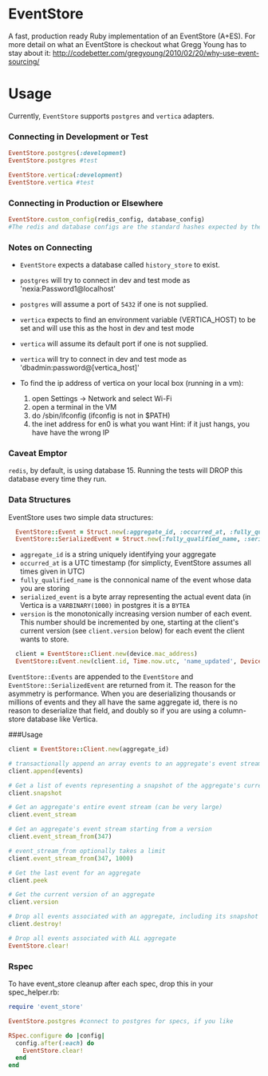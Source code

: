# EventStore

A fast, production ready Ruby implementation of an EventStore (A+ES).
For more detail on what an EventStore is checkout what Gregg Young has to stay about it:
http://codebetter.com/gregyoung/2010/02/20/why-use-event-sourcing/

# Usage

Currently, `EventStore` supports `postgres` and `vertica` adapters.

### Connecting in Development or Test
```ruby
EventStore.postgres(:development)
EventStore.postgres #test

EventStore.vertica(:development)
EventStore.vertica #test
```

### Connecting in Production or Elsewhere
```ruby
EventStore.custom_config(redis_config, database_config)
#The redis and database configs are the standard hashes expected by the Redis.new and Sequel.connect -- we just pass them directly in
```

### Notes on Connecting

- `EventStore` expects a database called `history_store` to exist.
- `postgres` will try to connect in dev and test mode as 'nexia:Password1@localhost'
- `postgres` will assume a port of `5432` if one is not supplied.

- `vertica` expects to find an environment variable (VERTICA_HOST) to be set and will use this as the host in dev and test mode
- `vertica` will assume its default port if one is not supplied.
- `vertica` will try to connect in dev and test mode as 'dbadmin:password@[vertica_host]'
- To find the ip address of vertica on your local box (running in a vm):
  1. open Settings -> Network and select Wi-Fi
  2. open a terminal in the VM
  3. do /sbin/ifconfig (ifconfig is not in $PATH)
  4. the inet address for en0 is what you want
  Hint: if it just hangs, you have have the wrong IP


### Caveat Emptor  
`redis`, by default, is using database 15. Running the tests will DROP this database every time they run. 

### Data Structures
EventStore uses two simple data structures:
```ruby
  EventStore::Event = Struct.new(:aggregate_id, :occurred_at, :fully_qualified_name, :serialized_event, :version)
  EventStore::SerializedEvent = Struct.new(:fully_qualified_name, :serialized_event, :version, :occurred_at)
```
- `aggregate_id` is a string uniquely identifying your aggregate
- `occurred_at` is a UTC timestamp (for simplicty, EventStore assumes all times given in UTC)
- `fully_qualified_name` is the connonical name of the event whose data you are storing
- `serialized_event` is a byte array representing the actual event data (in Vertica is a `VARBINARY(1000)` in postgres it is a `BYTEA`
- `version` is the monotonically increasing version number of each event. This number should be incremented by one, starting at the client's current version (see `client.version` below) for each event the client wants to store.

```ruby
  client = EventStore::Client.new(device.mac_address)
  EventStore::Event.new(client.id, Time.now.utc, 'name_updated', DeviceNameUpdated.to_binary, client.version + 1) 
```


`EventStore::Events` are appended to the `EventStore` and `EventStore::SerializedEvent` are returned from it. The reason for the asymmetry is performance. When you are deserializing thousands or millions of events and they all have the same aggregate id, there is no reason to deserialize that field, and doubly so if you are using a column-store database like Vertica.

###Usage
```ruby
client = EventStore::Client.new(aggregate_id)

# transactionally append an array events to an aggregate's event stream
client.append(events)

# Get a list of events representing a snapshot of the aggregate's current state (fast)
client.snapshot

# Get an aggregate's entire event stream (can be very large)
client.event_stream

# Get an aggregate's event stream starting from a version
client.event_stream_from(347)

# event_stream_from optionally takes a limit
client.event_stream_from(347, 1000)

# Get the last event for an aggregate
client.peek

# Get the current version of an aggregate
client.version

# Drop all events associated with an aggregate, including its snapshot
client.destroy!

# Drop all events associated with ALL aggregate
EventStore.clear!
```

### Rspec
To have event_store cleanup after each spec, drop this in your spec_helper.rb:
```ruby
require 'event_store'

EventStore.postgres #connect to postgres for specs, if you like

RSpec.configure do |config|
  config.after(:each) do
    EventStore.clear!
  end
end
```
